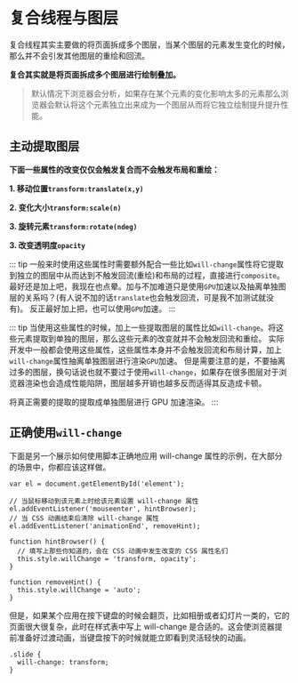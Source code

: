 # 复合线程与图层

复合线程其实主要做的将页面拆成多个图层，当某个图层的元素发生变化的时候，那么并不会引发其他图层的重绘和回流。

**复合其实就是将页面拆成多个图层进行绘制叠加。**

> 默认情况下浏览器会分析，如果存在某个元素的变化影响太多的元素那么浏览器会默认将这个元素独立出来成为一个图层从而将它独立绘制提升提升性能。

## 主动提取图层

**下面一些属性的改变仅仅会触发复合而不会触发布局和重绘：**

**1. 移动位置`transform:translate(x,y)`**

**2. 变化大小`transform:scale(n)`**

**3. 旋转元素`transform:rotate(ndeg)`**

**3. 改变透明度`opacity`**

::: tip
一般来时使用这些属性时需要额外配合一些比如`will-change`属性将它提取到独立的图层中从而达到不触发回流(重绘)和布局的过程，直接进行`composite`。
最好还是加上吧，我现在也点晕。加与不加难道只是使用`GPU`加速以及抽离单独图层的关系吗？(有人说不加的话`translate`也会触发回流，可是我不加测试就没有)。
反正最好加上把，也可以使用`GPU`加速。
:::

::: tip
当使用这些属性的时候，加上一些提取图层的属性比如`will-change`。将这些元素提取到单独的图层，那么这些元素的改变就并不会触发回流和重绘。
实际开发中一般都会使用这些属性，这些属性本身并不会触发回流和布局计算，加上`will-change`属性抽离单独图层进行渲染`GPU`加速。
但是需要注意的是，不要抽离过多的图层，换句话说也就不要过于使用`will-change`，如果存在很多图层对于浏览器渲染也会造成性能陷阱，图层越多开销也越多反而适得其反造成卡顿。

将真正需要的提取的提取成单独图层进行 GPU 加速渲染。
:::

## 正确使用`will-change`

下面是另一个展示如何使用脚本正确地应用 will-change 属性的示例，在大部分的场景中，你都应该这样做。

```
var el = document.getElementById('element');

// 当鼠标移动到该元素上时给该元素设置 will-change 属性
el.addEventListener('mouseenter', hintBrowser);
// 当 CSS 动画结束后清除 will-change 属性
el.addEventListener('animationEnd', removeHint);

function hintBrowser() {
  // 填写上那些你知道的，会在 CSS 动画中发生改变的 CSS 属性名们
  this.style.willChange = 'transform, opacity';
}

function removeHint() {
  this.style.willChange = 'auto';
}
```

但是，如果某个应用在按下键盘的时候会翻页，比如相册或者幻灯片一类的，它的页面很大很复杂，此时在样式表中写上 will-change 是合适的。这会使浏览器提前准备好过渡动画，当键盘按下的时候就能立即看到灵活轻快的动画。

```
.slide {
  will-change: transform;
}
```
